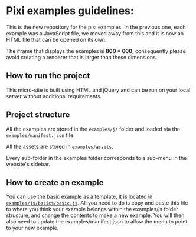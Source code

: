 # Pixi examples guidelines: #

This is the new repository for the pixi examples.
In the previous one, each example was a JavaScript file, we moved away from this and it is now an HTML file that can be opened on its own.

The iframe that displays the examples is **800 * 600**, consequently please avoid creating a renderer that is larger than these dimensions.


## How to run the project ##

This micro-site is built using HTML and jQuery and can be run on your local server without additional requirements.

## Project structure ##

All the examples are stored in the ``` examples/js ``` folder and loaded via the ``` examples/manifest.json ``` file.

All the assets are stored in ``` examples/assets ```.

Every sub-folder in the examples folder corresponds to a sub-menu in the website's sidebar.

## How to create an example ##

You can use the basic example as a template, it is located in [```examples/js/basics/basic.js```](examples/js/basics/basic.js).
All you need to do is copy and paste this file to where you think your example belongs within the examples/js folder structure, and change the contents to make a new example. You will then also need to update the examples/manifest.json to allow the menu to point to your new example.
